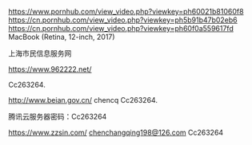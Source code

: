 https://www.pornhub.com/view_video.php?viewkey=ph60021b81060f8
https://cn.pornhub.com/view_video.php?viewkey=ph5b91b47b02eb6
https://cn.pornhub.com/view_video.php?viewkey=ph60f0a559617fd
MacBook (Retina, 12-inch, 2017)

上海市民信息服务网

https://www.962222.net/

Cc263264.


http://www.beian.gov.cn/ chencq Cc263264.

腾讯云服务器密码：Cc263264


https://www.zzsin.com/ chenchangqing198@126.com Cc263264